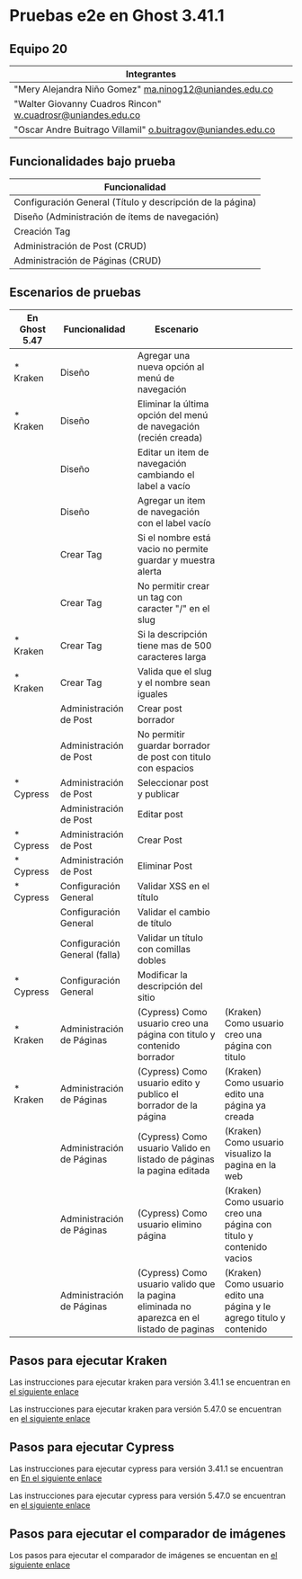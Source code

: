# Pruebas e2e en Ghost 3.41.1

## Equipo 20
|Integrantes|
|-|
|"Mery Alejandra Niño Gomez" <ma.ninog12@uniandes.edu.co>|
|"Walter Giovanny Cuadros Rincon" <w.cuadrosr@uniandes.edu.co>|
|"Oscar Andre Buitrago Villamil" <o.buitragov@uniandes.edu.co>|

## Funcionalidades bajo prueba
| Funcionalidad |
| -- |
| Configuración General (Título y descripción de la página) |
| Diseño (Administración de ítems de navegación) |
| Creación Tag |
| Administración de Post (CRUD) |
| Administración de Páginas (CRUD) |

## Escenarios de pruebas

| En Ghost 5.47 | Funcionalidad | Escenario | |
| -- | -- | -- | -- |
| * Kraken | Diseño | Agregar una nueva opción al menú de navegación | |
| * Kraken | Diseño | Eliminar la última opción del menú de navegación (recién creada) | |
| | Diseño | Editar un item de navegación cambiando el label a vacío | |
| | Diseño | Agregar un item de navegación con el label vacío | |
| | Crear Tag | Si el nombre está vacio no permite guardar y muestra alerta | |
| | Crear Tag | No permitir crear un tag con caracter "/" en el slug | |
| * Kraken | Crear Tag | Si la descripción tiene mas de 500 caracteres larga | |
| * Kraken | Crear Tag | Valida que el slug y el nombre sean iguales | |
| | Administración de Post | Crear post borrador | |
| | Administración de Post | No permitir guardar borrador de post con titulo con espacios | |
| * Cypress | Administración de Post | Seleccionar post y publicar | |
| | Administración de Post | Editar post | |
| * Cypress | Administración de Post | Crear Post | |
| * Cypress | Administración de Post | Eliminar Post | |
| * Cypress | Configuración General | Validar XSS en el título | |
| | Configuración General | Validar el cambio de título | |
| | Configuración General (falla) | Validar un título con comillas dobles | |
| * Cypress | Configuración General | Modificar la descripción del sitio | |
| * Kraken | Administración de Páginas | (Cypress) Como usuario creo una página con titulo y contenido borrador  | (Kraken) Como usuario creo una página con titulo|
| * Kraken | Administración de Páginas | (Cypress) Como usuario edito y publico el borrador de la página | (Kraken) Como usuario edito una página ya creada|
| | Administración de Páginas | (Cypress) Como usuario Valido en listado de páginas la pagina editada | (Kraken) Como usuario visualizo la pagina en la web|
| | Administración de Páginas | (Cypress) Como usuario elimino página | (Kraken) Como usuario creo una página con titulo y contenido vacios|
| | Administración de Páginas | (Cypress) Como usuario valido que la pagina eliminada no aparezca en el listado de paginas | (Kraken) Como usuario edito una página y le agrego titulo y contenido|

## Pasos para ejecutar Kraken

Las instrucciones para ejecutar kraken para versión 3.41.1 se encuentran en [el siguiente enlace](https://github.com/obuitrago-uniandes/ghost-e2e/tree/main/Ghost_3.41.1/kraken)

Las instrucciones para ejecutar kraken para versión 5.47.0 se encuentran en [el siguiente enlace](https://github.com/obuitrago-uniandes/ghost-e2e/tree/main/Ghost_5.47.0/kraken)

## Pasos para ejecutar Cypress

Las instrucciones para ejecutar cypress para versión 3.41.1 se encuentran en [En el siguiente enlace](https://github.com/obuitrago-uniandes/ghost-e2e/tree/main/Ghost_3.41.1/cypress)

Las instrucciones para ejecutar cypress para versión 5.47.0 se encuentran en [el siguiente enlace](https://github.com/obuitrago-uniandes/ghost-e2e/tree/main/Ghost_5.47.0/cypress)

## Pasos para ejecutar el comparador de imágenes

Los pasos para ejecutar el comparador de imágenes se encuentan en [el siguiente enlace](https://github.com/obuitrago-uniandes/ghost-e2e/tree/main/image-comparer)
